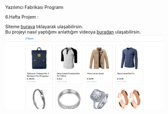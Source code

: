 Yazılımcı Fabrikası Programı

6.Hafta Projem :

Siteme [buraya](https://serhatzunluoglu-react-axios-eticaret.netlify.app/) tıklayarak ulaşabilirsin.  
Bu projeyi nasıl yaptığımı anlattığım videoya [buradan](https://www.youtube.com/watch?v=9GZGOS75o-o&ab_channel=SerhatZunluo%C4%9Flu) ulaşabilirsin.
![alt text](https://github.com/serhatzunluoglu/7.Hafta-Redux-ve-Axios-Kullanimi-E-Ticaret/blob/85b65c79015357ca3ee2130f753068224ff22c8e/public/images/7.hafts-ss.png)

